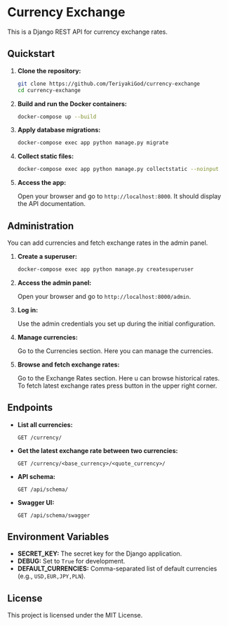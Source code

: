 # Currency Exchange

This is a Django REST API for currency exchange rates.

## Quickstart

1. **Clone the repository:**

    ```sh
    git clone https://github.com/TeriyakiGod/currency-exchange
    cd currency-exchange
    ```

2. **Build and run the Docker containers:**

    ```sh
    docker-compose up --build
    ```

3. **Apply database migrations:**

    ```sh
    docker-compose exec app python manage.py migrate
    ```
    
4. **Collect static files:**

    ```sh
    docker-compose exec app python manage.py collectstatic --noinput
    ```

5. **Access the app:**

    Open your browser and go to `http://localhost:8000`. It should display the API documentation.

## Administration

You can add currencies and fetch exchange rates in the admin panel.

1. **Create a superuser:**

    ```sh
    docker-compose exec app python manage.py createsuperuser
    ```

2. **Access the admin panel:**

    Open your browser and go to `http://localhost:8000/admin`.

3. **Log in:**

    Use the admin credentials you set up during the initial configuration.

4. **Manage currencies:**

    Go to the Currencies section. Here you can manage the currencies.

5. **Browse and fetch exchange rates:**

    Go to the Exchange Rates section. Here u can browse historical rates.
    To fetch latest exchange rates press button in the upper right corner.


## Endpoints

- **List all currencies:**

    ```
    GET /currency/
    ```

- **Get the latest exchange rate between two currencies:**

    ```
    GET /currency/<base_currency>/<quote_currency>/
    ```

- **API schema:**

    ```
    GET /api/schema/
    ```

- **Swagger UI:**

    ```
    GET /api/schema/swagger
    ```

## Environment Variables

- **SECRET_KEY:** The secret key for the Django application.
- **DEBUG:** Set to `True` for development.
- **DEFAULT_CURRENCIES:** Comma-separated list of default currencies (e.g., `USD,EUR,JPY,PLN`).

## License

This project is licensed under the MIT License.